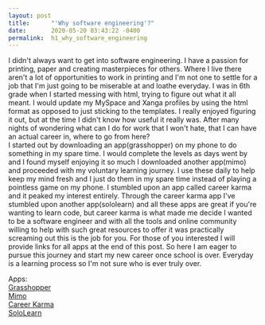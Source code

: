 ```yaml
---
layout: post
title:      "'Why software engineering'?"
date:       2020-05-20 03:43:22 -0400
permalink:  h1_why_software_engineering
---
```




I didn't always want to get into software engineering.  I have a passion for printing,  paper and creating masterpieces for others.  Where I live there aren't a lot of opportunities to work in printing and I'm not one to settle for a job that I'm just going to be miserable at and loathe everyday. 
    I was in 6th grade when I started messing with html, trying to figure out what it all meant. I would update my MySpace and Xanga profiles by using the html format as opposed to just sticking to the templates. I really enjoyed figuring it out,  but at the time I didn't know how useful it really was.  After many nights of wondering what can I do for work that I won't hate,  that I can have an actual career in, where to go from here?  
		  I started out by downloading an app(grasshopper) on my phone to do something in my spare time. I would complete the levels as days went by and I found myself enjoying it so much I downloaded another app(mimo) and proceeded with my voluntary learning journey. I use these daily to help keep my mind fresh and I just do them in my spare time instead of playing a pointless game on my phone.  I stumbled upon an app called career karma and it peaked my interest entirely.  Through the career karma app I've stumbled upon another app(sololearn) and all these apps are great if you're wanting to learn code,  but career karma is what made me decide I wanted to be a software engineer and with all the tools and online community willing to help with such great resources to offer it was practically screaming out this is the job for you.  For those of you interested I will provide links for all apps at the end of this post. 
			 So here I am eager to pursue this journey and start my new career once school is over. Everyday is a learning process so I'm not sure who is ever truly over.  
			 
	

<p>
Apps:<br />
<a href="https://ghop.page.link/Profile">Grasshopper</a><br />
<a href=" https://play.google.com/store/apps/details?id=com.getmimo">Mimo</a><br />
<a href="https://ck.chat/872ac8">Career Karma</a><br />
<a href="			 Sololearn- Scrolling through cat pics? Scrolling through SoloLearn moves you more. https://www.sololearn.com/?ref=app-text3">SoloLearn</a><br/>

</p>

